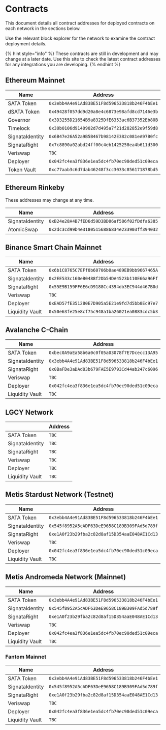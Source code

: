# Contracts

This document details all contract addresses for deployed contracts on each network in the sections below.

Use the relevant block explorer for the network to examine the contract deployment details.

{% hint style="info" %}
These contracts are still in development and may change at a later date. Use this site to check the latest contract addresses for any integrations you are developing.
{% endhint %}

## Ethereum Mainnet

| Name            | Address                                      |
| --------------- | -------------------------------------------- |
| SATA Token      | `0x3ebb4A4e91Ad83BE51F8d596533818b246F4bEe1` |
| dSATA Token     | `0x49428f057dd9d20a8e4c6873e98afd8cd7146e3b` |
| Governor        | `0x3D3255D21654B9a8325DfE6353ac6B37352Eb80B` |
| Timelock        | `0x30b0106d9140902d7d495a7f21d282852e9f59d8` |
| SignataIdentity | `0x6B47e26A52a9B5B467b98142E382c081eA97B0fc` |
| SignataRight    | `0x7c8890a02abd24ff00c4eb1425258ea4b611d300` |
| Veriswap        | `TBC`                                        |
| Deployer        | `0x042fc4ea3f836e1ea5dc4fb70ec90ded51c09eca` |
| Token Vault     | `0xc77aab3c6d7dab46248f3cc3033c856171878bd5` |

## Ethereum Rinkeby

These addresses may change at any time.

| Name            | Address                                      |
| --------------- | -------------------------------------------- |
| SignataIdentity | `0xB24e28A4B7fED6d59D3BD06af586f02fDdfa6385` |
| AtomicSwap      | `0x2dc3cd99b4e31805156886834e233903ff394032` |

## Binance Smart Chain Mainnet

| Name            | Address                                      |
| --------------- | -------------------------------------------- |
| SATA Token      | `0x6b1C8765C7EFf0b60706b0ae489EB9bb9667465A` |
| SignataIdentity | `0x2EE533c160eB0488f2Db54DA4523b110E66a96Ff` |
| SignataRight    | `0x55E9B159FF6E6cD9188Cc4394db3EC944d467B0d` |
| Veriswap        | `TBC`                                        |
| Deployer        | `0xEAD57fE351280E7D905a5E21e9fd7d5bb0Ec97e7` |
| Liquidity Vault | `0x50e63fe25e8cf75c948a1ba26021ea0883cdc5b3` |

## Avalanche C-Chain

| Name            | Address                                      |
| --------------- | -------------------------------------------- |
| SATA Token      | `0xbec0A9aEa58b6a0c0f05a03078f7E7Dcecc13A95` |
| SignataIdentity | `0x3ebb4A4e91Ad83BE51F8d596533818b246F4bEe1` |
| SignataRight    | `0x0BaFDe3aDAd83b679FAE5E9793Cd44ab247c6096` |
| Veriswap        | `TBC`                                        |
| Deployer        | `0x042fc4ea3f836e1ea5dc4fb70ec90ded51c09eca` |
| Liquidity Vault | `TBC`                                        |

## LGCY Network

|                 | Address |
| --------------- | ------- |
| SATA Token      | `TBC`   |
| SignataIdentity | `TBC`   |
| SignataRight    | `TBC`   |
| Veriswap        | `TBC`   |
| Deployer        | `TBC`   |
| Liquidity Vault | `TBC`   |

## Metis Stardust Network (Testnet)

| Name            | Address                                      |
| --------------- | -------------------------------------------- |
| SATA Token      | `0x3ebb4A4e91Ad83BE51F8d596533818b246F4bEe1` |
| SignataIdentity | `0x545f8952A5cADF63DeE9658C189B309FAd5d789f` |
| SignataRight    | `0xe1A0f23b29fba2c82d8af15D354aaE048AE1Cd13` |
| Veriswap        | `TBC`                                        |
| Deployer        | `0x042fc4ea3f836e1ea5dc4fb70ec90ded51c09eca` |
| Liquidity Vault | `TBC`                                        |

## Metis Andromeda Network (Mainnet)

| Name            | Address                                      |
| --------------- | -------------------------------------------- |
| SATA Token      | `0x3ebb4A4e91Ad83BE51F8d596533818b246F4bEe1` |
| SignataIdentity | `0x545f8952A5cADF63DeE9658C189B309FAd5d789f` |
| SignataRight    | `0xe1A0f23b29fba2c82d8af15D354aaE048AE1Cd13` |
| Veriswap        | `TBC`                                        |
| Deployer        | `0x042fc4ea3f836e1ea5dc4fb70ec90ded51c09eca` |
| Liquidity Vault | `TBC`                                        |

### Fantom Mainnet

| Name            | Address                                      |
| --------------- | -------------------------------------------- |
| SATA Token      | `0x3ebb4A4e91Ad83BE51F8d596533818b246F4bEe1` |
| SignataIdentity | `0x545f8952A5cADF63DeE9658C189B309FAd5d789f` |
| SignataRight    | `0xe1A0f23b29fba2c82d8af15D354aaE048AE1Cd13` |
| Veriswap        | `TBC`                                        |
| Deployer        | `0x042fc4ea3f836e1ea5dc4fb70ec90ded51c09eca` |
| Liquidity Vault | `TBC`                                        |
